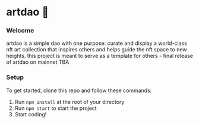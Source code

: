 # artdao 🎨 

### **Welcome**

artdao is a simple dao with one purpose: curate and display a world-class nft art collection that inspires others and helps guide the nft space to new heights. this project is meant to serve as a template for others - final release of artdao on mainnet TBA

### **Setup**

To get started, clone this repo and follow these commands:

1. Run `npm install` at the root of your directory
2. Run `npm start` to start the project
3. Start coding!



